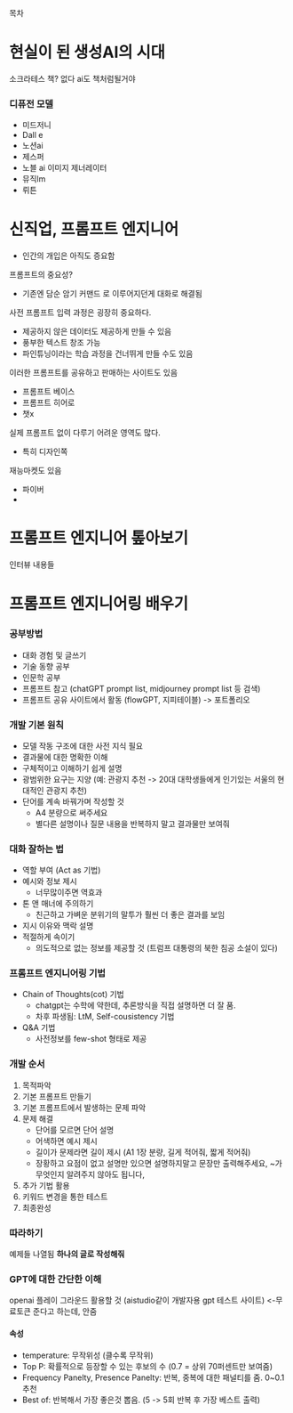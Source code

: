 <!-- 챗GPT가 쏘아올린 신직업 프롬프트 엔지니어 - 서승완, 채시은 저 -->

목차

# 현실이 된 생성AI의 시대
소크라테스 책? 없다
ai도 책처럼될거야

### 디퓨전 모델
- 미드저니
- Dall e
- 노션ai
- 제스퍼
- 노블 ai 이미지 제너레이터
- 뮤직lm
- 뤼튼

# 신직업, 프롬프트 엔지니어
- 인간의 개입은 아직도 증요함

프롬프트의 중요성?
- 기존엔 담순 암기 커맨드 로 이루어지던게 대화로 해결됨

사전 프롬프트 입력 과정은 굉장히 중요하다.
- 제공하지 않은 데이터도 제공하게 만들 수 있음
- 풍부한 텍스트 창조 가능
- 파인튜닝이라는 학습 과정을 건너뛰게 만들 수도 있음

이러한 프롬프트를 공유하고 판매하는 사이트도 있음
- 프롬프트 베이스
- 프롬프트 히어로
- 챗x

실제 프롬프트 없이 다루기 어려운 영역도 많다.
- 특히 디자인쪽

재능마켓도 있음
- 파이버
- 
# 프롬프트 엔지니어 톺아보기
인터뷰 내용들 

# 프롬프트 엔지니어링 배우기


### 공부방법
- 대화 경험 및 글쓰기
- 기술 동향 공부
- 인문학 공부
- 프롬프트 참고 (chatGPT prompt list, midjourney prompt list 등 검색)
- 프롬프트 공유 사이트에서 활동 (flowGPT, 지피테이블) -> 포트폴리오


### 개발 기본 원칙
- 모델 작동 구조에 대한 사전 지식 필요
- 결과물에 대한 명확한 이해
- 구체적이고 이해하기 쉽게 설명
- 광범위한 요구는 지양 (예: 관광지 추천 -> 20대 대학생들에게 인기있는 서울의 현대적인 관광지 추천)
- 단어를 계속 바꿔가며 작성할 것
  - A4 분량으로 써주세요
  - 별다른 설명이나 질문 내용을 반복하지 말고 결과물만 보여줘

### 대화 잘하는 법
- 역할 부여 (Act as 기법)
- 예시와 정보 제시 
  - 너무많이주면 역효과
- 톤 앤 매너에 주의하기
  - 친근하고 가벼운 분위기의 말투가 훨씬 더 좋은 결과를 보임
- 지시 이유와 맥락 설명
- 적절하게 속이기
  - 의도적으로 없는 정보를 제공할 것 (트럼프 대통령의 북한 침공 소설이 있다)


### 프롬프트 엔지니어링 기법
- Chain of Thoughts(cot) 기법
  - chatgpt는 수학에 약한데, 추론방식을 직접 설명하면 더 잘 품.
  - 차후 파생됨: LtM, Self-cousistency 기법 
- Q&A 기법
  - 사전정보를 few-shot 형태로 제공

### 개발 순서
1. 목적파악
2. 기본 프롬프트 만들기
3. 기본 프롬프트에서 발생하는 문제 파악
4. 문제 해결
    - 단어를 모르면 단어 설명
    - 어색하면 예시 제시
    - 길이가 문제라면 길이 제시 (A1 1장 분량, 길게 적어줘, 짧게 적어줘)
    - 장황하고 요점이 없고 설명만 있으면 설명하지말고 문장만 출력해주세요, ~가 무엇인지 알려주지 않아도 됩니다,
5. 추가 기법 활용
6. 키워드 변경을 통한 테스트
7. 최종완성


### 따라하기
예제들 나열됨
**하나의 글로 작성해줘**


### GPT에 대한 간단한 이해
openai 플레이 그라운드 활용할 것 (aistudio같이 개발자용 gpt 테스트 사이트) 
<-무료토큰 준다고 하는데, 안줌


#### 속성
- temperature: 무작위성 (클수록 무작위)
- Top P: 확률적으로 등장할 수 있는 후보의 수 (0.7 = 상위 70퍼센트만 보여줌)
- Frequency Panelty, Presence Panelty: 반복, 중복에 대한 패널티를 줌. 0~0.1 추천
- Best of: 반복해서 가장 좋은것 뽑음. (5 -> 5회 반복 후 가장 베스트 출력)


